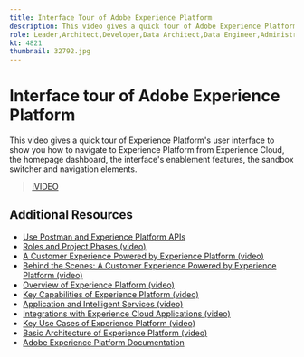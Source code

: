 ```yaml
---
title: Interface Tour of Adobe Experience Platform
description: This video gives a quick tour of Adobe Experience Platform's user interface to show you how to navigate to Experience Platform from Experience Cloud, the homepage dashboard, the interface's enablement features, the sandbox switcher and navigation elements.
role: Leader,Architect,Developer,Data Architect,Data Engineer,Administrator,Business Practitioner
kt: 4821
thumbnail: 32792.jpg
---
```


# Interface tour of Adobe Experience Platform

This video gives a quick tour of Experience Platform's user interface to show you how to navigate to Experience Platform from Experience Cloud, the homepage dashboard, the interface's enablement features, the sandbox switcher and navigation elements.

>[!VIDEO](https://video.tv.adobe.com/v/32792?quality=12&learn=on)

## Additional Resources

* [Use Postman and Experience Platform APIs](../apis/postman.md)
* [Roles and Project Phases (video)](roles-and-project-phases.md)
* [A Customer Experience Powered by Experience Platform (video)](a-customer-experience-powered-by-experience-platform.md)
* [Behind the Scenes: A Customer Experience Powered by Experience Platform (video)](behind-the-scenes-a-customer-experience-powered-by-experience-platform.md)
* [Overview of Experience Platform (video)](overview.md)
* [Key Capabilities of Experience Platform (video)](key-capabilities.md)
* [Application and Intelligent Services (video)](application-and-intelligent-services.md)
* [Integrations with Experience Cloud Applications (video)](integrations-with-experience-cloud-applications.md)
* [Key Use Cases of Experience Platform (video)](key-use-cases.md)
* [Basic Architecture of Experience Platform (video)](basic-architecture.md)
* [Adobe Experience Platform Documentation](https://experienceleague.adobe.com/docs/experience-platform/landing/home.html)